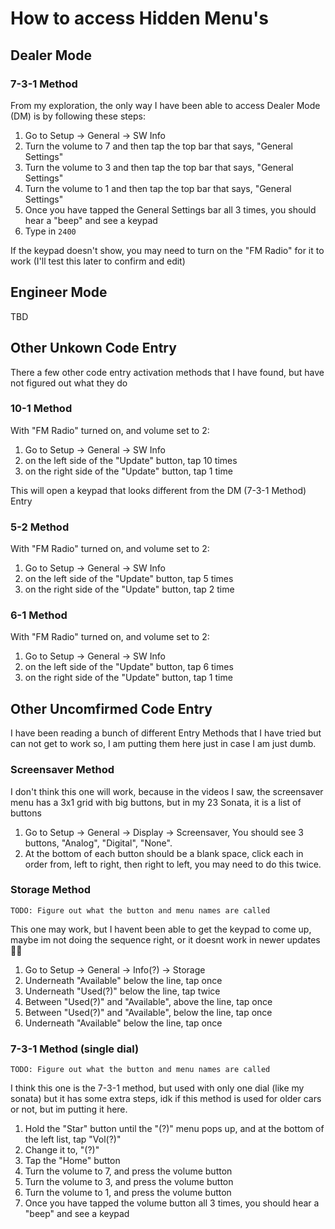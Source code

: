 # How to access Hidden Menu's
## Dealer Mode
### 7-3-1 Method
From my exploration, the only way I have been able to access Dealer Mode (DM) is by following these steps:
1. Go to Setup -> General -> SW Info 
2. Turn the volume to 7 and then tap the top bar that says, "General Settings"
3. Turn the volume to 3 and then tap the top bar that says, "General Settings"
4. Turn the volume to 1 and then tap the top bar that says, "General Settings"
5. Once you have tapped the General Settings bar all 3 times, you should hear a "beep" and see a keypad
6. Type in `2400`

If the keypad doesn't show, you may need to turn on the "FM Radio" for it to work (I'll test this later to confirm and edit) 

## Engineer Mode
TBD

## Other Unkown Code Entry
There a few other code entry activation methods that I have found, but have not figured out what they do

### 10-1 Method
With "FM Radio" turned on, and volume set to 2:
1. Go to Setup -> General -> SW Info
2. on the left side of the "Update" button, tap 10 times
3. on the right side of the "Update" button, tap 1 time

This will open a keypad that looks different from the DM (7-3-1 Method) Entry

### 5-2 Method
With "FM Radio" turned on, and volume set to 2:
1. Go to Setup -> General -> SW Info
2. on the left side of the "Update" button, tap 5 times
3. on the right side of the "Update" button, tap 2 time

### 6-1 Method
With "FM Radio" turned on, and volume set to 2:
1. Go to Setup -> General -> SW Info
2. on the left side of the "Update" button, tap 6 times
3. on the right side of the "Update" button, tap 1 time

## Other Uncomfirmed Code Entry
I have been reading a bunch of different Entry Methods that I have tried but can not get to work so, I am putting them here just in case I am just dumb.
### Screensaver Method
I don't think this one will work, because in the videos I saw, the screensaver menu has a 3x1 grid with big buttons, but in my 23 Sonata, it is a list of buttons
1. Go to Setup -> General -> Display -> Screensaver, You should see 3 buttons, "Analog", "Digital", "None".
2. At the bottom of each button should be a blank space, click each in order from, left to right, then right to left, you may need to do this twice.

### Storage Method
`TODO: Figure out what the button and menu names are called`

This one may work, but I havent been able to get the keypad to come up, maybe im not doing the sequence right, or it doesnt work in newer updates 🤷‍♂️
1. Go to Setup -> General -> Info(?) -> Storage
2. Underneath "Available" below the line, tap once
3. Underneath "Used(?)" below the line, tap twice
4. Between "Used(?)" and "Available", above the line, tap once
5. Between "Used(?)" and "Available", below the line, tap once
6. Underneath "Available" below the line, tap once

### 7-3-1 Method (single dial)
`TODO: Figure out what the button and menu names are called`

I think this one is the 7-3-1 method, but used with only one dial (like my sonata) but it has some extra steps, idk if this method is used for older cars or not, but im putting it here.
1. Hold the "Star" button until the "(?)" menu pops up, and at the bottom of the left list, tap "Vol(?)"
2. Change it to, "(?)"
3. Tap the "Home" button
4. Turn the volume to 7, and press the volume button
5. Turn the volume to 3, and press the volume button
6. Turn the volume to 1, and press the volume button
7. Once you have tapped the volume button all 3 times, you should hear a "beep" and see a keypad
